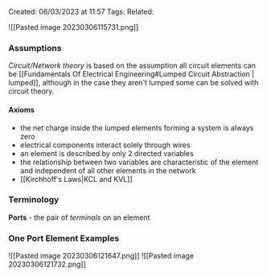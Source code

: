 Created: 06/03/2023 at 11:57
Tags: 
Related:

![[Pasted image 20230306115731.png]]

### Assumptions
*Circuit/Network theory* is based on the assumption all circuit elements can be [[Fundamentals Of Electrical Engineering#Lumped Circuit Abstraction | lumped]], although in the case they aren't lumped some can be solved with circuit theory.

#### Axioms
- the net charge inside the lumped elements forming a system is always zero
- electrical components interact solely through wires
- an element is described by only 2 directed variables
- the relationship between two variables are characteristic of the element and independent of all other elements in the network
- [[Kirchhoff's Laws|KCL and KVL]]

### Terminology
**Ports** - the pair of *terminals* on an element

### One Port Element Examples
![[Pasted image 20230306121647.png]]
![[Pasted image 20230306121732.png]]